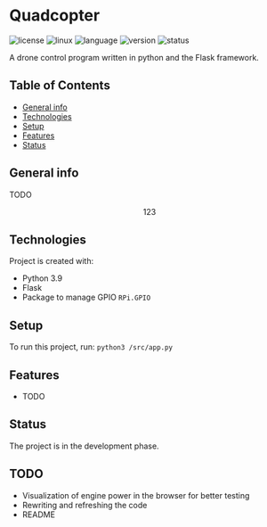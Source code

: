 # Quadcopter

![license](https://img.shields.io/badge/license-MIT-blue)
![linux](https://img.shields.io/badge/os-Linux-green)
![language](https://img.shields.io/badge/language-Python3.9-blue)
![version](https://img.shields.io/badge/version-1.0.0-success)
![status](https://img.shields.io/badge/status-develop-yellow)

A drone control program written in python and the Flask framework.

## Table of Contents
* [General info](#general-info)
* [Technologies](#technologies)
* [Setup](#setup)
* [Features](#features)
* [Status](#status)

## General info
TODO

<p align="center" width="100%">
    123
</p>

## Technologies
Project is created with:

* Python 3.9
* Flask
* Package to manage GPIO `RPi.GPIO`

## Setup
To run this project, run:
```python3 /src/app.py```

## Features
* TODO

## Status
The project is in the development phase.


## TODO
* Visualization of engine power in the browser for better testing
* Rewriting and refreshing the code
* README

